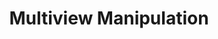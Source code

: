 ---
title: Multiview Manipulation
order: 5
img:
publications:
  - date: 2021-09-27
    img:
    vid: /assets/videos/multiview-thumbnail-vid-lq.webm
    title: "Seeing All the Angles: Learning Multiview Manipulation Policies for Contact-Rich Tasks from Demonstrations"
    authors: "<b>Trevor Ablett</b>, Daniel (Yifan) Zhai, Jonathan Kelly"
    venue: "In Proceedings of the 2021 IEEE/RSJ International Conference on Intelligent Robots and Systems (IROS), Prauge, Czech Republic, 27 Sept. - 1 Oct. 2021"
    note:
    doi:
    links:
        blog: https://papers.starslab.ca/multiview-manipulation/
        preprint: https://arxiv.org/abs/2104.13907
        video: https://www.youtube.com/watch?v=oh0JMeyoswg
---